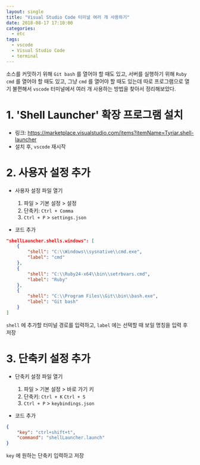 ```yaml
---
layout: single
title: "Visual Studio Code 터미널 여러 개 사용하기"
date: 2018-08-17 17:10:00
categories: 
  - etc
tags:
  - vscode
  - Visual Studio Code
  - terminal
---
```

소스를 커밋하기 위해 `Git bash` 를 열어야 할 때도 있고, 서버를 실행하기 위해 `Ruby cmd` 를 열어야 할 때도 있고,
그냥 `cmd` 를 열어야 할 때도 있는데 따로 프로그램으로 열기 불편해서 `vscode` 터미널에서 여러 개 사용하는 방법을 찾아서 정리해보았다.

# 1. 'Shell Launcher' 확장 프로그램 설치

* 링크: <https://marketplace.visualstudio.com/items?itemName=Tyriar.shell-launcher>
* 설치 후, `vscode` 재시작

# 2. 사용자 설정 추가

* 사용자 설정 파일 열기
  1. 파일 > 기본 설정 > 설정  
  2. 단축키: `Ctrl + Comma`
  3. `Ctrl + P` > `settings.json`

* 코드 추가

~~~json
"shellLauncher.shells.windows": [
    {
        "shell": "C:\\Windows\\sysnative\\cmd.exe",
        "label": "cmd"
    },
    {
        "shell": "C:\\Ruby24-x64\\bin\\setrbvars.cmd",
        "label": "Ruby"
    },
    {
        "shell": "C:\\Program Files\\Git\\bin\\bash.exe",
        "label": "Git bash"
    }
]
~~~

`shell` 에 추가할 터미널 경로를 입력하고, `label` 에는 선택할 때 보일 명칭을 입력 후 저장

# 3. 단축키 설정 추가

* 단축키 설정 파일 열기
  1. 파일 > 기본 설정 > 바로 가기 키
  2. 단축키: `Ctrl + K` `Ctrl + S`
  3. `Ctrl + P` > `keybindings.json`

* 코드 추가

~~~json
{
    "key": "ctrl+shift+t",
    "command": "shellLauncher.launch"
}
~~~

`key` 에 원하는 단축키 입력하고 저장